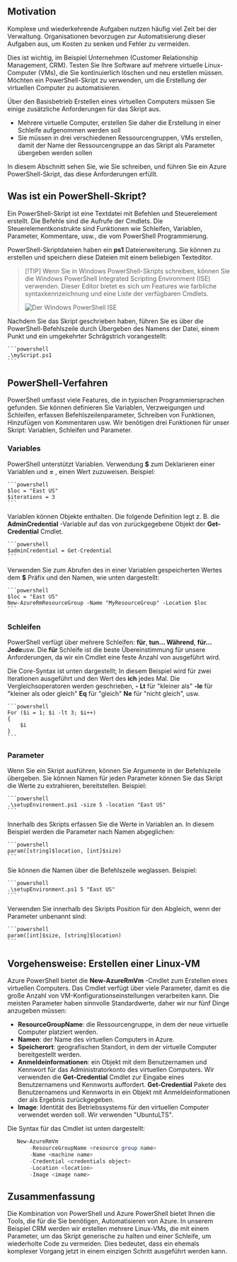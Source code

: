 ## <a name="motivation"></a>Motivation
Komplexe und wiederkehrende Aufgaben nutzen häufig viel Zeit bei der Verwaltung. Organisationen bevorzugen zur Automatisierung dieser Aufgaben aus, um Kosten zu senken und Fehler zu vermeiden.

Dies ist wichtig, im Beispiel Unternehmen (Customer Relationship Management, CRM). Testen Sie Ihre Software auf mehrere virtuelle Linux-Computer (VMs), die Sie kontinuierlich löschen und neu erstellen müssen. Möchten ein PowerShell-Skript zu verwenden, um die Erstellung der virtuellen Computer zu automatisieren.

Über den Basisbetrieb Erstellen eines virtuellen Computers müssen Sie einige zusätzliche Anforderungen für das Skript aus. 
- Mehrere virtuelle Computer, erstellen Sie daher die Erstellung in einer Schleife aufgenommen werden soll
- Sie müssen in drei verschiedenen Ressourcengruppen, VMs erstellen, damit der Name der Ressourcengruppe an das Skript als Parameter übergeben werden sollen

In diesem Abschnitt sehen Sie, wie Sie schreiben, und führen Sie ein Azure PowerShell-Skript, das diese Anforderungen erfüllt.

## <a name="what-is-a-powershell-script"></a>Was ist ein PowerShell-Skript?
Ein PowerShell-Skript ist eine Textdatei mit Befehlen und Steuerelement erstellt. Die Befehle sind die Aufrufe der Cmdlets. Die Steuerelementkonstrukte sind Funktionen wie Schleifen, Variablen, Parameter, Kommentare, usw., die vom PowerShell Programmierung.

PowerShell-Skriptdateien haben ein **ps1** Dateierweiterung. Sie können zu erstellen und speichern diese Dateien mit einem beliebigen Texteditor. 

> [!TIP] Wenn Sie in Windows PowerShell-Skripts schreiben, können Sie die Windows PowerShell Integrated Scripting Environment (ISE) verwenden. Dieser Editor bietet es sich um Features wie farbliche syntaxkennzeichnung und eine Liste der verfügbaren Cmdlets.
>
>![Der Windows PowerShell ISE](../images/7-windows-powershell-ise-screenshot.png)

Nachdem Sie das Skript geschrieben haben, führen Sie es über die PowerShell-Befehlszeile durch Übergeben des Namens der Datei, einem Punkt und ein umgekehrter Schrägstrich vorangestellt:

    ```powershell
    .\myScript.ps1
    ```

## <a name="powershell-techniques"></a>PowerShell-Verfahren
PowerShell umfasst viele Features, die in typischen Programmiersprachen gefunden. Sie können definieren Sie Variablen, Verzweigungen und Schleifen, erfassen Befehlszeilenparameter, Schreiben von Funktionen, Hinzufügen von Kommentaren usw. Wir benötigen drei Funktionen für unser Skript: Variablen, Schleifen und Parameter.

### <a name="variables"></a>Variables
PowerShell unterstützt Variablen. Verwendung **$** zum Deklarieren einer Variablen und **=** , einen Wert zuzuweisen. Beispiel:

    ```powershell
    $loc = "East US"
    $iterations = 3
    ```

Variablen können Objekte enthalten. Die folgende Definition legt z. B. die **AdminCredential** -Variable auf das von zurückgegebene Objekt der **Get-Credential** Cmdlet.

    ```powershell
    $adminCredential = Get-Credential
    ```

Verwenden Sie zum Abrufen des in einer Variablen gespeicherten Wertes dem **$** Präfix und den Namen, wie unten dargestellt: 

    ```powershell
    $loc = "East US"
    New-AzureRmResourceGroup -Name "MyResourceGroup" -Location $loc
    ```

### <a name="loops"></a>Schleifen
PowerShell verfügt über mehrere Schleifen: **für**, **tun... Während**, **für... Jede**usw. Die **für** Schleife ist die beste Übereinstimmung für unsere Anforderungen, da wir ein Cmdlet eine feste Anzahl von ausgeführt wird.

Die Core-Syntax ist unten dargestellt; In diesem Beispiel wird für zwei Iterationen ausgeführt und den Wert des **ich** jedes Mal. Die Vergleichsoperatoren werden geschrieben, **- Lt** für "kleiner als" **-le** für "kleiner als oder gleich" **Eq** für "gleich" **Ne** für "nicht gleich", usw.

    ```powershell
    For ($i = 1; $i -lt 3; $i++)
    {
        $i
    }
    ```

### <a name="parameters"></a>Parameter
Wenn Sie ein Skript ausführen, können Sie Argumente in der Befehlszeile übergeben. Sie können Namen für jeden Parameter können Sie das Skript die Werte zu extrahieren, bereitstellen. Beispiel:

    ```powershell
    .\setupEnvironment.ps1 -size 5 -location "East US"
    ```

Innerhalb des Skripts erfassen Sie die Werte in Variablen an. In diesem Beispiel werden die Parameter nach Namen abgeglichen:

    ```powershell
    param([string]$location, [int]$size)
    ```

Sie können die Namen über die Befehlszeile weglassen. Beispiel:

    ```powershell
    .\setupEnvironment.ps1 5 "East US"
    ```

Verwenden Sie innerhalb des Skripts Position für den Abgleich, wenn der Parameter unbenannt sind:

    ```powershell
    param([int]$size, [string]$location)
    ```

## <a name="how-to-create-a-linux-virtual-machine"></a>Vorgehensweise: Erstellen einer Linux-VM
Azure PowerShell bietet die **New-AzureRmVm** -Cmdlet zum Erstellen eines virtuellen Computers. Das Cmdlet verfügt über viele Parameter, damit es die große Anzahl von VM-Konfigurationseinstellungen verarbeiten kann. Die meisten Parameter haben sinnvolle Standardwerte, daher wir nur fünf Dinge anzugeben müssen:
- **ResourceGroupName**: die Ressourcengruppe, in dem der neue virtuelle Computer platziert werden.
- **Namen**: der Name des virtuellen Computers in Azure.
- **Speicherort**: geografischen Standort, in dem der virtuelle Computer bereitgestellt werden.
- **Anmeldeinformationen**: ein Objekt mit dem Benutzernamen und Kennwort für das Administratorkonto des virtuellen Computers. Wir verwenden die **Get-Credential** Cmdlet zur Eingabe eines Benutzernamens und Kennworts auffordert. **Get-Credential** Pakete des Benutzernamens und Kennworts in ein Objekt mit Anmeldeinformationen der als Ergebnis zurückgegeben.
- **Image**: Identität des Betriebssystems für den virtuellen Computer verwendet werden soll. Wir verwenden "UbuntuLTS".

Die Syntax für das Cmdlet ist unten dargestellt:

```powershell
   New-AzureRmVm 
       -ResourceGroupName <resource group name> 
       -Name <machine name> 
       -Credential <credentials object> 
       -Location <location> 
       -Image <image name>
```

## <a name="summary"></a>Zusammenfassung
Die Kombination von PowerShell und Azure PowerShell bietet Ihnen die Tools, die für die Sie benötigen, Automatisieren von Azure. In unserem Beispiel CRM werden wir erstellen mehrere Linux-VMs, die mit einem Parameter, um das Skript generische zu halten und einer Schleife, um wiederholte Code zu vermeiden. Dies bedeutet, dass ein ehemals komplexer Vorgang jetzt in einem einzigen Schritt ausgeführt werden kann.